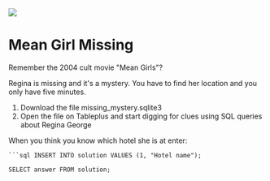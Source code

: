 <img src="https://media.giphy.com/media/5G98t8QjqBLK8/giphy.gif">

# Mean Girl Missing

Remember the 2004 cult movie "Mean Girls"? 

Regina is missing and it's a mystery.
You have to find her location and you only have five minutes.

1. Download the file missing_mystery.sqlite3
2. Open the file on Tableplus and start digging for clues using SQL queries about Regina George 

When you think you know which hotel she is at enter:

   
    ```sql INSERT INTO solution VALUES (1, "Hotel name");

    SELECT answer FROM solution; 
 
